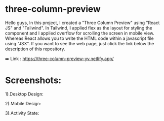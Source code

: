 # three-column-preview

Hello guys, In this project, I created a "Three Column Preview" using "React JS" and "Tailwind". In Tailwind, I applied flex as the layout for styling the component and I applied overflow for scrolling the screen in mobile view. Whereas React allows you to write the HTML code within a javascript file using "JSX". If you want to see the web page, just click the link below the description of this repository.

➡️ Link : https://three-column-preview-yv.netlify.app/

# Screenshots:

1).Desktop Design:

2).Mobile Design:

3).Activity State:
